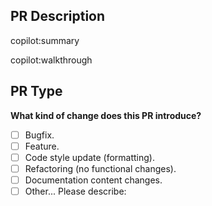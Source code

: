 ## PR Description

copilot:summary

copilot:walkthrough

## PR Type

**What kind of change does this PR introduce?** <!-- (Check one with "x") -->

- [ ] Bugfix.
- [ ] Feature.
- [ ] Code style update (formatting).
- [ ] Refactoring (no functional changes).
- [ ] Documentation content changes.
- [ ] Other... Please describe:
